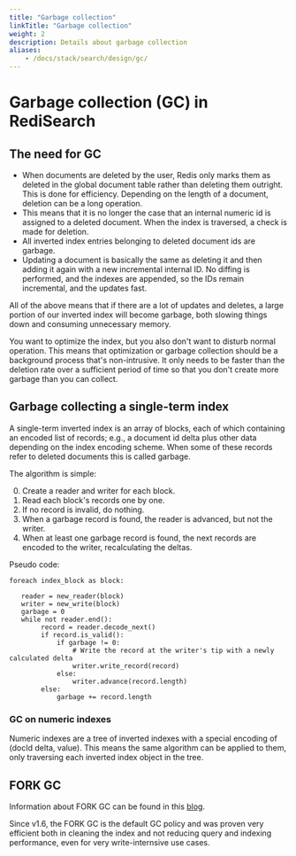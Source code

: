 ```yaml
---
title: "Garbage collection"
linkTitle: "Garbage collection"
weight: 2
description: Details about garbage collection
aliases:
    - /docs/stack/search/design/gc/
---
```


# Garbage collection (GC) in RediSearch

## The need for GC

* When documents are deleted by the user, Redis only marks them as deleted in the global document table rather than deleting them outright. This is done for efficiency. Depending on the length of a document, deletion can be a long operation.
* This means that it is no longer the case that an internal numeric id is assigned to a deleted document. When the index is traversed, a check is made for deletion.
* All inverted index entries belonging to deleted document ids are garbage.
* Updating a document is basically the same as deleting it and then adding it again with a new incremental internal ID. No diffing is performed, and the indexes are appended, so the IDs remain incremental, and the updates fast.

All of the above means that if there are a lot of updates and deletes, a large portion of our inverted index will become garbage, both slowing things down and consuming unnecessary memory.

You want to optimize the index, but you also don't want to disturb normal operation. This means that optimization or garbage collection should be a background process that's non-intrusive. It only needs to be faster than the deletion rate over a sufficient period of time so that you don't create more garbage than you can collect.

## Garbage collecting a single-term index

A single-term inverted index is an array of blocks, each of which containing an encoded list of records; e.g., a document id delta plus other data depending on the index encoding scheme. When some of these records refer to deleted documents this is called garbage. 

The algorithm is simple: 

0. Create a reader and writer for each block.
1. Read each block's records one by one.
2. If no record is invalid, do nothing.
3. When a garbage record is found, the reader is advanced, but not the writer.
4. When at least one garbage record is found, the next records are encoded to the writer, recalculating the deltas.

Pseudo code:

```
foreach index_block as block:
   
   reader = new_reader(block)
   writer = new_write(block)
   garbage = 0
   while not reader.end():
        record = reader.decode_next()
        if record.is_valid():
            if garbage != 0:
                # Write the record at the writer's tip with a newly calculated delta
                writer.write_record(record)
            else:
                writer.advance(record.length)
        else:
            garbage += record.length
```

### GC on numeric indexes

Numeric indexes are a tree of inverted indexes with a special encoding of (docId delta, value). This means the same algorithm can be applied to them, only traversing each inverted index object in the tree.

## FORK GC

Information about FORK GC can be found in this [blog](https://redislabs.com/blog/increased-garbage-collection-performance-redisearch-1-4-1/).

Since v1.6, the FORK GC is the default GC policy and was proven very efficient both in cleaning the index and not reducing query and indexing performance, even for very write-internsive use cases.
